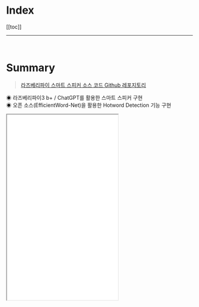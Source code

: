 # Index

[[toc]]

---

<br/>

# Summary

> [라즈베리파이 스마트 스피커 소스 코드 Github 레포지토리](https://github.com/orgs/RaspGPT/repositories)

◉ 라즈베리파이3 b+ / ChatGPT를 활용한 스마트 스피커 구현<br/>
◉ 오픈 소스(EfficientWord-Net)을 활용한 Hotword Detection 기능 구현

<iframe src="/assets/video/raspgpt.mp4?autoplay=0" height="500px"/>

# 시스템 구성도

<br/>

<figure>
<img src="/assets/img/rasp_gpt/flowchart.png" style="width: 800px"/>
<figcaption>System Architecture</figcaption>
</figure>

<br/>

▶ 라즈베리파이는 마이크 스트림이 계속 열려있으며 Hotword로 등록된 단어를 인식하면 Hotword 인식 완료 wav 파일 스피커에 송출하며 1.5초 이후 사용자의 입력을 받을 준비가 완료된다.<br/>
▶ 사용자는 5초 동안 질문을 말하고 해당 질문은 Google Cloud의 STT로 텍스트로 변환되며 백엔드 서버를 통해 ChatGPT의 OpenAPI를 호출한다.<br/>
▶ ChatGPT의 답변을 받으면 Google Cloud의 TTS로 wav 파일로 변환되어 라즈베리파이의 스피커로 송출된다.

<br/>

# 라즈베리파이 설정

## OS 및 네트워크 설정

▶ **Ubuntu 20.04** 이미지로 개발 진행<br/>
▶ OS 설치 후 네트워크 세팅 필요<br/><br/>

[**-라즈베리파이 OS 드라이버 설치 링크-**](https://www.raspberrypi.com/software/)<br/>
[**-Ubuntu 20.04 LTS 이미지 설치 링크-**](https://releases.ubuntu.com/focal/)

<br/>

## Python 버전 변경

> 라이브러리 설치를 위한 Python 버전 변경 필요

<br/>

〇 Python 설치를 위한 라이브러리 설치

```bash
sudo apt-get install -y build-essential tk-dev libncurses5-dev libncursesw5-dev libreadline6-dev libdb5.3-dev libgdbm-dev libsqlite3-dev libssl-dev libbz2-dev libexpat1-dev liblzma-dev zlib1g-dev libffi-dev tar wget vim
```

<br/>

〇 Python 3.8.16 설치

```bash
wget https://www.python.org/ftp/python/3.8.16/Python-3.8.16.tgz

sudo tar zxf Python-3.8.16.tgz
cd Python-3.8.16

sudo ./configure --enable-optimizations
sudo make -j 4
sudo make altinstall
```

<br/>

〇 alias 설정

```bash
echo "alias python=/usr/local/bin/python3.8" >> ~/.bashrc
source ~/.bashrc
```

<br/>

# Hotword Detaction

> Hotword Detection 기능은 Ant-Brain/EfficientWord-Net 오픈 소스를 커스터마이징하여 개발<br/> [Ant-Brain/EfficientWord-Net Github 링크](https://github.com/Ant-Brain/EfficientWord-Net)

## 라이브러리 설치

〇 pyaudio (depends on portaudio)

```bash
// pyaudio 설치 시 portaudio.h import 문제 발생
sudo apt-get install portaudio19-dev

// sudo apt-get install python3-pyaudio
sudo python3.8 -m pip install pyaudio
=> libportaudio2, python3-pyaudio
```

<br/>

〇 tflite (tensorflow lightweight binaries)

```bash
echo "deb https://packages.cloud.google.com/apt coral-edgetpu-stable main" | sudo tee /etc/apt/sources.list.d/coral-edgetpu.list
curl https://packages.cloud.google.com/apt/doc/apt-key.gpg | sudo apt-key add -
// sudo apt-get update
// sudo apt-get install python3-tflite-runtime

sudo python3.8 -m pip install tflite-runtime
```

<br/>

〇 librosa => OS 64bit 필수

```bash
sudo apt-get install libblas-dev python3-scipy

// install llvm 10.0.1 install => 아직 llvm 11을 지원하는 numba가 없음
wget github.com/llvm/llvm-project/releases/download/llvmorg-10.0.1/clang+llvm-10.0.1-aarch64-linux-gnu.tar.xz
tar -xvf clang*.xz
cd clang+llvmpip
sudo cp -R * /usr/local
export LLVM_CONFIG=/usr/local/bin/llvm-config

// error while loading shared libraries: libtinfo.so.5: cannot open shared object file: No such file or directory
// 위에 오류나면 설치해줘야함
sudo apt install libncurses5

// sudo pip install llvmlite==0.36.0
// sudo pip install numba==0.51.2
// sudo pip install librosa==0.8.1

sudo python3.8 -m pip install llvmlite==0.36.0
sudo python3.8 -m pip install numpy==1.20.0
sudo python3.8 -m pip install numba==0.51.2
sudo python3.8 -m pip install librosa==0.8.1
```

<br/>

〇 EfficientWord-Net

```bash
// sudo pip install EfficientWord-Net
sudo python3.8 -m pip install EfficientWord-Net

// 추가 라이브러리 설치
sudo python3.8 -m pip install typer rich
```

## Hotword 모델 생성

〇 Training

```bash
// resnet_50_arc
python3.8 -m eff_word_net.generate_reference --input-dir={data_dir} --output-dir={output_dir} --wakeword={hotword} --model-type=resnet_50_arc
// first_iteration_siamese
python3.8 -m eff_word_net.generate_reference --input-dir={data_dir} --output-dir={output_dir} --wakeword={hotword} --model-type=first_iteration_siamese
```

<br/>

-   Copy output model to another dir

```bash
sudo cp -r target_file target_dir
```

output_ref.json을 사용하기 위해서 json 파일의 경로를 알아야하기 때문에 특정 경로로 이동시켜주는 것이 편하다.
<br/>
<br/>

-   Custom Hotword 모델 테스트

```python
import os
from eff_word_net.streams import SimpleMicStream
from eff_word_net.engine import HotwordDetector, MultiHotwordDetector
from eff_word_net.audio_processing import Resnet50_Arc_loss

base_model = Resnet50_Arc_loss()

model_dir = {model_path}

# 테스트 결과 MultiHotwordDetector만이 제대로 Detection되기 때문에 2개의 모델 생성
gpt_hw = HotwordDetector(
	hotword = "gpt",
	model = base_model,
	reference_file = os.path.join(model_dir, "output.json"),
	threshold = 0.6,
	relaxation_time = 2
)

gpt_hw2 = HotwordDetector(
	hotword = "gpt_yaa",
	model = base_model,
	reference_file = os.path.join(model_dir, "output2.json"),
	threshold = 0.6,
	relaxation_time = 2
)
--

multi_hotword_detector = MultiHotwordDetector(
	[gpt_hw, gpt_hw2],
	model = base_model,
	continuous = True,
)

mic_stream = SimpleMicStream(window_length_secs=1.5, sliding_window_secs=0.75)
mic_stream.start_stream()

print("Say GPT or GPT yaa")

while True:
	frame = mic_stream.getFrame()
	result = multi_hotword_detector.findBestMatch(frame)

	if None not in result:
		print(result[0],f",Confidence {result[1]:0.4f}")
	else:
		print("Any Detection Find")
```

-   EfficientWord-Net 소스 코드 수정

<img src="/assets/img/rasp_gpt/modify_code.png"/>

<br/>
<br/>

▶ EfficientWord-Net 코드 내부에서 특정 단어를 인식하면 마이크 스트림을 닫아버렸다.<br/>
▶ 개발하려는 스마트 스피커는 출시되어 있는 스마트 스피커와 동일하게 Input을 계속 받도록 설계하기 위해서 해당 코드를 삭제하였다.

# STT/TTS

> STT/TTS 기능은 Google Cloud의 기능을 사용하였다.

## STT/TTS 설정

〇 Library 설치

```bash
// tts
sudo python3.8 -m pip install google-cloud-texttospeech

export GOOGLE_APPLICATION_CREDENTIALS="KEY_PATH”

//stt
sudo python3.8 -m pip install SpeechRecognition
sudo apt-get install flac
```

## STT

```python
import io
import os

from google.cloud import speech

credential_path = ""
os.environ['GOOGLE_APPLICATION_CREDENTIALS'] = credential_path

def stt():
    client = speech.SpeechClient()

    wav_path = ""

    with io.open(wav_path, 'rb') as audio_file:
        content = audio_file.read()
        audio = speech.RecognitionAudio(content=content)

    config = speech.RecognitionConfig(
        encoding = speech.RecognitionConfig.AudioEncoding.LINEAR16,
        sample_rate_hertz = 16000,
        language_code = "ko-KR",
        audio_channel_count = 1
    )

    response = client.recognize(config=config, audio=audio)

    stt_result = ""

    for result in response.results:
        stt_result += result.alternatives[0].transcript

    return stt_result
```

## TTS

```python
from google.cloud import texttospeech
import requests

import os

request_url = ""
response_path = ""

def tts(data):
    byte_data = data.encode("utf-8")

    response = requests.post(request_url, data=byte_data)

    client = texttospeech.TextToSpeechClient()

    synthesis_input = texttospeech.SynthesisInput(text=response.text)

    voice = texttospeech.VoiceSelectionParams(
        language_code = "ko-KR",
        ssml_gender = texttospeech.SsmlVoiceGender.FEMALE
    )

    audio_config = texttospeech.AudioConfig(
        audio_encoding = texttospeech.AudioEncoding.MP3
    )

    response = client.synthesize_speech(
        input = synthesis_input,
        voice = voice,
        audio_config = audio_config
    )

    with open(response_path, "wb") as out:
        out.write(response.audio_content)

    os.system('aplay '+response_path)
```

<br/>
<br/>

<style>
blockquote {
    font-size: 17px !important;
    border-left: 0.25rem solid #529b2e !important;
}

figure {
    text-align: center;
    font-style: italic;
    font-weight: bold;
    margin-bottom: 1rem;
}
</style>
